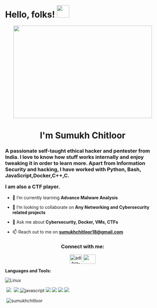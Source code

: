 # Hello, folks! <img src="https://raw.githubusercontent.com/MartinHeinz/MartinHeinz/master/wave.gif" height="40px">

<div align="center">
  <img src="https://images.squarespace-cdn.com/content/v1/5769fc401b631bab1addb2ab/1541580611624-TE64QGKRJG8SWAIUS7NS/ke17ZwdGBToddI8pDm48kPoswlzjSVMM-SxOp7CV59BZw-zPPgdn4jUwVcJE1ZvWQUxwkmyExglNqGp0IvTJZamWLI2zvYWH8K3-s_4yszcp2ryTI0HqTOaaUohrI8PI6FXy8c9PWtBlqAVlUS5izpdcIXDZqDYvprRqZ29Pw0o/coding-freak.gif" width="450" height="300"/>


<h1>I'm Sumukh Chitloor</h1>
  </div>
<h3>A passionate self-taught ethical hacker and pentester from India. I love to know how stuff works internally and enjoy tweaking it in order to learn more.
Apart from Information Security and hacking, I have worked with Python, Bash, JavaScript,Docker,C++,C.

I am also a CTF player.</h3>

- 🌱 I’m currently learning **Advance Malware Analysis**

- 👯 I’m looking to collaborate on **Any Networking and Cybersecurity related projects**

- 💬 Ask me about **Cybersecurity, Docker, VMs, CTFs**

- 📫 Reach out to me on **sumukhchitloor18@gmail.com**

<h3 align="center">Connect with me:</h3>
<p align="center">
<a href="https://www.linkedin.com/in/sumukhchitloor/" target="blank"><img align="center" src="https://raw.githubusercontent.com/rahuldkjain/github-profile-readme-generator/master/src/images/icons/Social/linked-in-alt.svg" alt="aditya-gupta-009520226" height="30" width="40" /></a>
<a href="https://tryhackme.com/p/Sumukh" target="blank"><img align="center" src="https://img.shields.io/badge/TryHackMe-212C42.svg?style=for-the-badge&logo=TryHackMe&logoColor=white" height="30" width="40" /></a>
</p>

**Languages and Tools:**  

![Linux](https://img.shields.io/badge/-Linux-FCC624?logo=Linux&style=for-the-badge&logoColor=black)
<!-- &nbsp;<img src="https://img.shields.io/badge/java-%23ED8B00.svg?&style=for-the-badge&logo=java&logoColor=white"/>  -->
&nbsp;<img src="https://img.shields.io/badge/python%20-%2314354C.svg?&style=for-the-badge&logo=python&logoColor=white"/> 
&nbsp;<img src="https://img.shields.io/badge/shell_script%20-%23121011.svg?&style=for-the-badge&logo=gnu-bash&logoColor=white"/> 
![javascript](https://img.shields.io/badge/javascript-lightgrey?labelColor=F7DF1E&logo=JavaScript&style=for-the-badge&logoColor=black)
<img src="https://img.shields.io/static/v1?style=for-the-badge&message=Docker&color=2496ED&logo=Docker&logoColor=FFFFFF&label=" />
<img src="https://img.shields.io/static/v1?style=for-the-badge&message=Netlify&color=222222&logo=Netlify&logoColor=00C7B7&label=" />
<img src="https://img.shields.io/badge/-Github%20Actions-2088FF?style=for-the-badge&logo=Github-Actions&logoColor=white" />
<img src="https://img.shields.io/badge/git%20-%23F05033.svg?&style=for-the-badge&logo=git&logoColor=white"/>

<p>&nbsp;<img align="center" src="https://github-readme-stats.vercel.app/api?username=sumukhchitloor&show_icons=true&locale=en" alt="sumukhchitloor" /></p>
